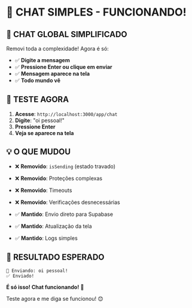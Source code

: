 # 💬 CHAT SIMPLES - FUNCIONANDO!

## 🎯 **CHAT GLOBAL SIMPLIFICADO**

Removi toda a complexidade! Agora é só:
- ✅ **Digite a mensagem**
- ✅ **Pressione Enter ou clique em enviar**
- ✅ **Mensagem aparece na tela**
- ✅ **Todo mundo vê**

## 🚀 **TESTE AGORA**

1. **Acesse**: `http://localhost:3000/app/chat`
2. **Digite**: "oi pessoal!"
3. **Pressione Enter**
4. **Veja se aparece na tela**

## 💡 **O QUE MUDOU**

- ❌ **Removido**: `isSending` (estado travado)
- ❌ **Removido**: Proteções complexas
- ❌ **Removido**: Timeouts
- ❌ **Removido**: Verificações desnecessárias

- ✅ **Mantido**: Envio direto para Supabase
- ✅ **Mantido**: Atualização da tela
- ✅ **Mantido**: Logs simples

## 🎉 **RESULTADO ESPERADO**

```
💬 Enviando: oi pessoal!
✅ Enviado!
```

**É só isso! Chat funcionando!** 🚀

Teste agora e me diga se funcionou! 😊
